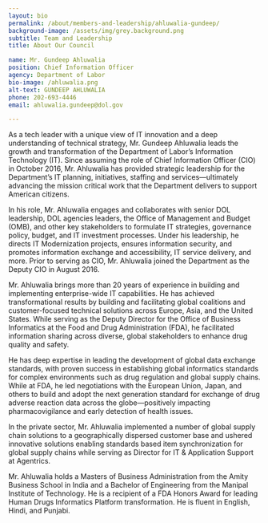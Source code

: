 ```yaml
---
layout: bio
permalink: /about/members-and-leadership/ahluwalia-gundeep/
background-image: /assets/img/grey.background.png
subtitle: Team and Leadership
title: About Our Council

name: Mr. Gundeep Ahluwalia
position: Chief Information Officer
agency: Department of Labor
bio-image: /ahluwalia.png
alt-text: GUNDEEP AHLUWALIA
phone: 202-693-4446
email: ahluwalia.gundeep@dol.gov

---
```

As a tech leader with a unique view of IT innovation and a deep understanding of technical strategy, Mr. Gundeep Ahluwalia leads the growth and transformation of the Department of Labor’s Information Technology (IT). Since assuming the role of Chief Information Officer (CIO) in October 2016, Mr. Ahluwalia has provided strategic leadership for the Department’s IT planning, initiatives, staffing and services—ultimately advancing the mission critical work that the Department delivers to support American citizens.

In his role, Mr. Ahluwalia engages and collaborates with senior DOL leadership, DOL agencies leaders, the Office of Management and Budget (OMB), and other key stakeholders to formulate IT strategies, governance policy, budget, and IT investment processes. Under his leadership, he directs IT Modernization projects, ensures information security, and promotes information exchange and accessibility, IT service delivery, and more. Prior to serving as CIO, Mr. Ahluwalia joined the Department as the Deputy CIO in August 2016.

Mr. Ahluwalia brings more than 20 years of experience in building and implementing enterprise-wide IT capabilities. He has achieved transformational results by building and facilitating global coalitions and customer-focused technical solutions across Europe, Asia, and the United States. While serving as the Deputy Director for the Office of Business Informatics at the Food and Drug Administration (FDA), he facilitated information sharing across diverse, global stakeholders to enhance drug quality and safety.

He has deep expertise in leading the development of global data exchange standards, with proven success in establishing global informatics standards for complex environments such as drug regulation and global supply chains. While at FDA, he led negotiations with the European Union, Japan, and others to build and adopt the next generation standard for exchange of drug adverse reaction data across the globe—positively impacting pharmacovigilance and early detection of health issues.

In the private sector, Mr. Ahluwalia implemented a number of global supply chain solutions to a geographically dispersed customer base and ushered innovative solutions enabling standards based item synchronization for global supply chains while serving as Director for IT & Application Support at Agentrics.

Mr. Ahluwalia holds a Masters of Business Administration from the Amity Business School in India and a Bachelor of Engineering from the Manipal Institute of Technology. He is a recipient of a FDA Honors Award for leading Human Drugs Informatics Platform transformation. He is fluent in English, Hindi, and Punjabi.
